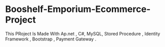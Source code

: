 # Booshelf-Emporium-Ecommerce-Project
This PRoject Is Made With Ap.net , C#, MySQL,  Stored Procedure , Identity Framework , Bootstrap , Payment Gateway .
